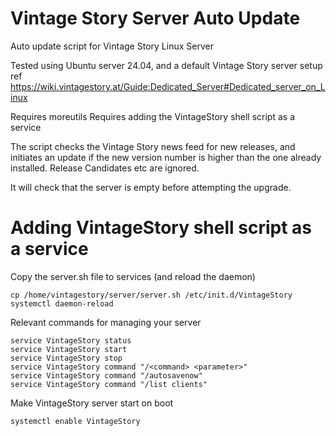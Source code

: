 # Vintage Story Server Auto Update
Auto update script for Vintage Story Linux Server

Tested using Ubuntu server 24.04, and a default Vintage Story server setup ref https://wiki.vintagestory.at/Guide:Dedicated_Server#Dedicated_server_on_Linux

Requires moreutils
Requires adding the VintageStory shell script as a service

The script checks the Vintage Story news feed for new releases, and initiates an update if the new version number is higher than the one already installed.
Release Candidates etc are ignored.

It will check that the server is empty before attempting the upgrade.


# Adding VintageStory shell script as a service
Copy the server.sh file to services (and reload the daemon)
```
cp /home/vintagestory/server/server.sh /etc/init.d/VintageStory
systemctl daemon-reload
```

Relevant commands for managing your server
```
service VintageStory status
service VintageStory start
service VintageStory stop
service VintageStory command "/<command> <parameter>"
service VintageStory command "/autosavenow"
service VintageStory command "/list clients"
```

Make VintageStory server start on boot
```
systemctl enable VintageStory
```
